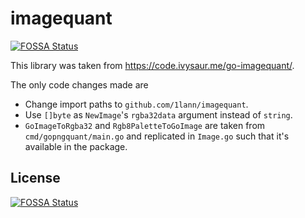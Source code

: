 # imagequant
[![FOSSA Status](https://app.fossa.io/api/projects/git%2Bgithub.com%2F1lann%2Fimagequant.svg?type=shield)](https://app.fossa.io/projects/git%2Bgithub.com%2F1lann%2Fimagequant?ref=badge_shield)


This library was taken from https://code.ivysaur.me/go-imagequant/.

The only code changes made are
- Change import paths to `github.com/1lann/imagequant`.
- Use `[]byte` as `NewImage`'s `rgba32data` argument instead of `string`.
- `GoImageToRgba32` and `Rgb8PaletteToGoImage` are taken from `cmd/gopngquant/main.go` and replicated in `Image.go` such that it's available in the package.


## License
[![FOSSA Status](https://app.fossa.io/api/projects/git%2Bgithub.com%2F1lann%2Fimagequant.svg?type=large)](https://app.fossa.io/projects/git%2Bgithub.com%2F1lann%2Fimagequant?ref=badge_large)